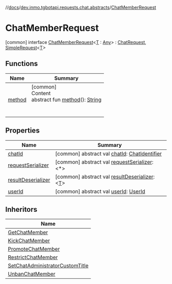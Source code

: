 //[docs](../../../index.md)/[dev.inmo.tgbotapi.requests.chat.abstracts](../index.md)/[ChatMemberRequest](index.md)



# ChatMemberRequest  
 [common] interface [ChatMemberRequest](index.md)<[T](index.md) : [Any](https://kotlinlang.org/api/latest/jvm/stdlib/kotlin/-any/index.html)> : [ChatRequest](../../dev.inmo.tgbotapi.CommonAbstracts.types/-chat-request/index.md), [SimpleRequest](../../dev.inmo.tgbotapi.requests.abstracts/-simple-request/index.md)<[T](index.md)>    


## Functions  
  
|  Name |  Summary | 
|---|---|
| <a name="dev.inmo.tgbotapi.requests.abstracts/Request/method/#/PointingToDeclaration/"></a>[method](../../dev.inmo.tgbotapi.requests.abstracts/-request/method.md)| <a name="dev.inmo.tgbotapi.requests.abstracts/Request/method/#/PointingToDeclaration/"></a>[common]  <br>Content  <br>abstract fun [method](../../dev.inmo.tgbotapi.requests.abstracts/-request/method.md)(): [String](https://kotlinlang.org/api/latest/jvm/stdlib/kotlin/-string/index.html)  <br><br><br>|


## Properties  
  
|  Name |  Summary | 
|---|---|
| <a name="dev.inmo.tgbotapi.requests.chat.abstracts/ChatMemberRequest/chatId/#/PointingToDeclaration/"></a>[chatId](index.md#%5Bdev.inmo.tgbotapi.requests.chat.abstracts%2FChatMemberRequest%2FchatId%2F%23%2FPointingToDeclaration%2F%5D%2FProperties%2F625018081)| <a name="dev.inmo.tgbotapi.requests.chat.abstracts/ChatMemberRequest/chatId/#/PointingToDeclaration/"></a> [common] abstract val [chatId](index.md#%5Bdev.inmo.tgbotapi.requests.chat.abstracts%2FChatMemberRequest%2FchatId%2F%23%2FPointingToDeclaration%2F%5D%2FProperties%2F625018081): [ChatIdentifier](../../dev.inmo.tgbotapi.types/-chat-identifier/index.md)   <br>|
| <a name="dev.inmo.tgbotapi.requests.chat.abstracts/ChatMemberRequest/requestSerializer/#/PointingToDeclaration/"></a>[requestSerializer](index.md#%5Bdev.inmo.tgbotapi.requests.chat.abstracts%2FChatMemberRequest%2FrequestSerializer%2F%23%2FPointingToDeclaration%2F%5D%2FProperties%2F625018081)| <a name="dev.inmo.tgbotapi.requests.chat.abstracts/ChatMemberRequest/requestSerializer/#/PointingToDeclaration/"></a> [common] abstract val [requestSerializer](index.md#%5Bdev.inmo.tgbotapi.requests.chat.abstracts%2FChatMemberRequest%2FrequestSerializer%2F%23%2FPointingToDeclaration%2F%5D%2FProperties%2F625018081): <*>   <br>|
| <a name="dev.inmo.tgbotapi.requests.chat.abstracts/ChatMemberRequest/resultDeserializer/#/PointingToDeclaration/"></a>[resultDeserializer](index.md#%5Bdev.inmo.tgbotapi.requests.chat.abstracts%2FChatMemberRequest%2FresultDeserializer%2F%23%2FPointingToDeclaration%2F%5D%2FProperties%2F625018081)| <a name="dev.inmo.tgbotapi.requests.chat.abstracts/ChatMemberRequest/resultDeserializer/#/PointingToDeclaration/"></a> [common] abstract val [resultDeserializer](index.md#%5Bdev.inmo.tgbotapi.requests.chat.abstracts%2FChatMemberRequest%2FresultDeserializer%2F%23%2FPointingToDeclaration%2F%5D%2FProperties%2F625018081): <[T](index.md)>   <br>|
| <a name="dev.inmo.tgbotapi.requests.chat.abstracts/ChatMemberRequest/userId/#/PointingToDeclaration/"></a>[userId](user-id.md)| <a name="dev.inmo.tgbotapi.requests.chat.abstracts/ChatMemberRequest/userId/#/PointingToDeclaration/"></a> [common] abstract val [userId](user-id.md): [UserId](../../dev.inmo.tgbotapi.types/index.md#%5Bdev.inmo.tgbotapi.types%2FUserId%2F%2F%2FPointingToDeclaration%2F%5D%2FClasslikes%2F625018081)   <br>|


## Inheritors  
  
|  Name | 
|---|
| <a name="dev.inmo.tgbotapi.requests.chat.members/GetChatMember///PointingToDeclaration/"></a>[GetChatMember](../../dev.inmo.tgbotapi.requests.chat.members/-get-chat-member/index.md)|
| <a name="dev.inmo.tgbotapi.requests.chat.members/KickChatMember///PointingToDeclaration/"></a>[KickChatMember](../../dev.inmo.tgbotapi.requests.chat.members/-kick-chat-member/index.md)|
| <a name="dev.inmo.tgbotapi.requests.chat.members/PromoteChatMember///PointingToDeclaration/"></a>[PromoteChatMember](../../dev.inmo.tgbotapi.requests.chat.members/-promote-chat-member/index.md)|
| <a name="dev.inmo.tgbotapi.requests.chat.members/RestrictChatMember///PointingToDeclaration/"></a>[RestrictChatMember](../../dev.inmo.tgbotapi.requests.chat.members/-restrict-chat-member/index.md)|
| <a name="dev.inmo.tgbotapi.requests.chat.members/SetChatAdministratorCustomTitle///PointingToDeclaration/"></a>[SetChatAdministratorCustomTitle](../../dev.inmo.tgbotapi.requests.chat.members/-set-chat-administrator-custom-title/index.md)|
| <a name="dev.inmo.tgbotapi.requests.chat.members/UnbanChatMember///PointingToDeclaration/"></a>[UnbanChatMember](../../dev.inmo.tgbotapi.requests.chat.members/-unban-chat-member/index.md)|

